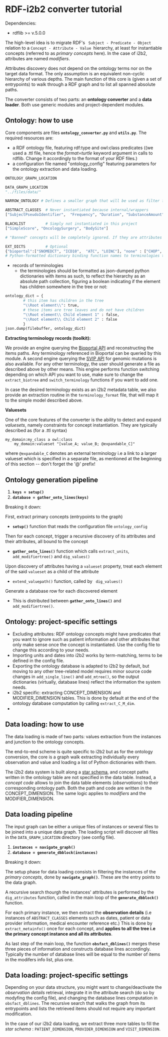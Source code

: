 # RDF-i2b2 converter tutorial

Dependencies:
* rdflib >= v.5.0.0


The high-level idea is to migrate RDF's
` Subject - Predicate - Object` relation to a `Concept - Attribute - Value `hierarchy, at least for instantiable concepts (referred to as _primary concepts_ here). In the case of i2b2, attributes are named _modifiers_.

Attributes discovery does not depend on the ontology terms nor on the target data format. The only assumption is an equivalent non-cyclic hierarchy of various depths. The main function of this core is (given a set of entrypoints) to walk through a RDF graph and to list all spanned absolute paths.

The converter consists of two parts: an **ontology converter** and a **data loader**. Both use generic modules and project-dependent modules.

## Ontology: how to use

Core components are files **`ontology_converter.py`** and **`utils.py`**.
The required resources are:
* a RDF ontology file, featuring rdf:type and owl:class predicates ((we used a .ttl file, hence the _format=turtle_ keyword argument in calls to rdflib. Change it accordingly to the format of your RDF files.)
* a configuration file named "ontology_config" featuring parameters for the ontology extraction and data loading.

```python
ONTOLOGY_GRAPH_LOCATION

DATA_GRAPH_LOCATION
"../files/data/"

NARROW_ONTOLOGY # Defines a smaller graph that will be used as filter for the bigger graph

ABSTRACT_CLASSES  # Never instantiated because internal/wrappers
["SubjectPseudoIdentifier",  "Frequency", "Duration", "SubstanceAmount", "RelativeDoseOfDrugApplied"]

BLACKLIST         # Simply not instantiated in this project
["SimpleScore", "OncologySurgery", "BodySite"]

# "Banned" concepts will be completely ignored. If they are attributes of other concepts, the latter will still exist but without this specific attribute

EXT_DICTS         # Optional
{"bioportal":["SNOMEDCT", "ICD10",  "ATC", "LOINC"], "none" : ["CHOP", "GTIN"], "SVIP" : ["SVIP"]}
# Python-formatted dictionary binding function names to terminologies they can query. This field is not useful if you can generate the terminologies record files by other means (see the requirements in the next paragraph).

```
* records of terminologies
  - the terminologies should be formatted as json-dumped python dictionaries with items as such, to reflect the hierarchy as an absolute path collection, figuring a boolean indicating if the element has children somewhere in the tree or not:
```python
ontology_dict = {
        # this item has children in the tree
        "\\Root element\\": true,        
        # these items are tree leaves and do not have children
        "\\Root element\\ Child element 1" : false, 
        "\\Root element\\ Child element 2" : false 
        }
json.dump(filebuffer, ontology_dict)
```

**Extracting terminology records (toolkit):**

We provide an engine querying the [Bioportal API](https://bioportal.bioontology.org/ontologies) and reconstructing the items paths. Any terminology referenced in Bioportal can be queried by this module. A second engine querying the [SVIP API](https://svip-dev.nexus.ethz.ch/api/v1/) for genomic mutations is also available. For any other terminology, the user should generate a file as described above by other means.
This engine performs function switching depending on which API you want to use, make sure to change the `extract_biotree` and `switch_terminology` functions if you want to add one.

In case the desired terminology exists as an i2b2 metadata table, we also provide an extraction routine in the `terminology_format` file, that will map it to the simple model described above.

**Valuesets**

One of the core features of the converter is the ability to detect and expand _valuesets_, namely constraints for concept instantiation. They are typically described as (for a .ttl syntax)
```
my_domain:my_class a owl:class
    my_domain:valueset "[value_A; value_B; @expandable_C]"
```
where `@expandable_C` denotes an external terminology i.e a link to a larger valueset which is specified in a separate file, as mentioned at the beginning of this section -- don't forget the '@' prefix!

Ontology generation pipeline
------

1. **`keys = setup()`**
2. **`database = gather_onto_lines(keys)`**

Breaking it down:

First, extract primary concepts (entrypoints to the graph)
   - **`setup()`** function that reads the configuration file `ontology_config`
  
Then for each concept, trigger a recursive discovery of its attributes and their attributes, all bound to the concept
  - **`gather_onto_lines()`** function which calls `extract_units`, `add_modifiertree()` and `dig_values()`

Upon discovery of attributes having a `valueset` property, treat each element of the said `valueset` as a child of the attribute
  - `extend_valuepath()` function, called by ` dig_values()`

 Generate a database row for each discovered element
  - This is distributed between **`gather_onto_lines()`** and `add_modifiertree()`.

 
## Ontology: project-specific settings

  
* Excluding attributes: RDF ontology concepts might have predicates that you want to ignore such as patient information and other attributes that only make sense once the concept is instantiated. Use the config file to change this according to your needs.
* Importing units and dates into i2b2 works by term-matching, terms to be defined in the config file.
* Exporting the ontology database is adapted to i2b2 by default, but moving to any other tree-related model requires minor source code changes in `add_single_line()` and `add_mtree()`, so the output dictionaries (virtually, database lines) reflect the information the system needs.
* i2b2 specific: extracting CONCEPT_DIMENSION and MODIFIER_DIMENSION tables. This is done by default at the end of the ontology database computation by calling `extract_C_M_dim`.
* 

## Data loading: how to use

The data loading is made of two parts: values extraction from the instances and junction to the ontology concepts. 

The end-to-end scheme is quite specific to i2b2 but as for the ontology conversion, the core is a graph walk extracting individually every observation and value and loading a list of Python dictionaries with them.

The i2b2 data system is built along a [star schema](https://community.i2b2.org/wiki/display/ServerSideDesign/I2B2+DATA+MART), and concept paths written in the ontology table are not specified in the data table. Instead, a _concept code_ allows to join the data table elements (_observations_) to their corresponding ontology path. Both the path and code are written in the CONCEPT_DIMENSION. The same logic applies to _modifiers_ and the MODIFIER_DIMENSION.


Data loading pipeline
-----------
The input graph can be either a unique files of instances or several files to be joined into a unique data graph. The loading script will discover all files in the `DATA_GRAPH_LOCATION` directory (see config file). 

1. **`instances = navigate_graph()`**
2. **`database = generate_dbblock(instances)`**

Breaking it down:

The setup phase for data loading consists in filtering the instances of the _primary concepts_, done by **`navigate_graph()`**. These are the entry points to the data graph.

A recursive search thourgh the instances' attributes is performed by the `dig_attributes` function, called in the main loop of the **`generate_dbblock()`** function.

For each primary instance, we then extract the **observation details** (i.e instances of `ABSTRACT_CLASSES` elements such as dates, patient or data provider information, medical encounter reference etc.) This is done by `extract_metainfo()` once for each concept, and **applies to all the tree i.e the primary concept instance and all its attributes**. 

As last step of the main loop, the function **`obsfact_dblines()`** merges these three pieces of information and constructs database lines accordingly. Typically the number of database lines will be equal to the number of items in the modifers info list, plus one.

## Data loading: project-specific settings

Depending on your data structure, you might want to change/deactivate the _observation details_ retrieval, integrate it in the attribute search (do so by modyfing the config file), and changing the database lines computation in `obsfact_dblines`. The recursive search that walks the graph from its entrypoints and lists the retrieved items should not require any important modification.

In the case of our i2b2 data loading, we extract three more tables to fill the _star schema_ : `PATIENT_DIMENSION`, `PROVIDER_DIMENSION` and `VISIT_DIMENSION`.
